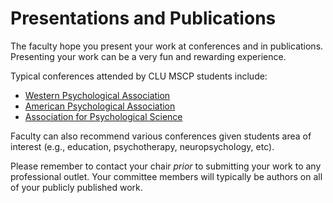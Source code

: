 # Presentations and Publications

The faculty hope you present your work at conferences and in publications. Presenting your work can be a very fun and rewarding experience.  

Typical conferences attended by CLU MSCP students include:

  * [Western Psychological Association](https://westernpsych.org/convention/)
  * [American Psychological Association](https://convention.apa.org/)
  * [Association for Psychological Science](https://www.psychologicalscience.org/conventions/annual)
  
Faculty can also recommend various conferences given students area of interest (e.g., education, psychotherapy, neuropsychology, etc). 

Please remember to contact your chair *prior* to submitting your work to any professional outlet.  Your committee members will typically be authors on all of your publicly published work.  





